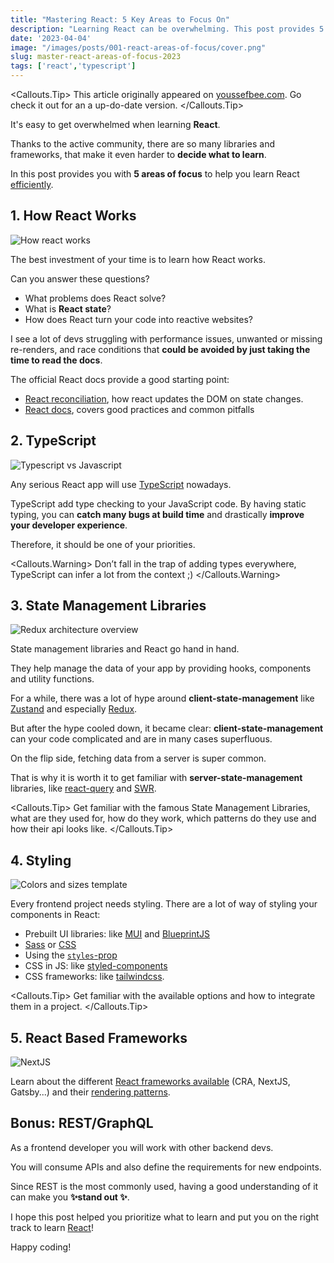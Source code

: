 ```yaml
---
title: "Mastering React: 5 Key Areas to Focus On"
description: "Learning React can be overwhelming. This post provides 5 areas of focus to help you master React!"
date: '2023-04-04'
image: "/images/posts/001-react-areas-of-focus/cover.png"
slug: master-react-areas-of-focus-2023
tags: ['react','typescript']
---
```


<Callouts.Tip>
This article originally appeared on [youssefbee.com](https://youssefbee.com). Go check it out for an a up-do-date version.
</Callouts.Tip>

It's easy to get overwhelmed when learning **React**.

Thanks to the active community, there are so many libraries and frameworks, that make it even harder to **decide what to learn**.

In this post provides you with **5 areas of focus** to help you learn React <u>efficiently</u>.

## 1. How React Works

![How react works](images/posts/001-react-areas-of-focus/react-to-html.png)

The best investment of your time is to learn how React works.

Can you answer these questions?
* What problems does React solve?
* What is **React state**?
* How does React turn your code into reactive websites?

I see a lot of devs struggling with performance issues, unwanted or missing re-renders, and race conditions that **could be avoided by just taking the time to read the docs**.

The official React docs provide a good starting point:
* [React reconciliation](https://legacy.reactjs.org/docs/reconciliation.html), how react updates the DOM on state changes.
* [React docs](https://react.dev/learn), covers good practices and common pitfalls

## 2. TypeScript
![Typescript vs Javascript](images/posts/001-react-areas-of-focus/typescript-vs-javascript.png)

Any serious React app will use [TypeScript](https://www.typescriptlang.org/) nowadays.

TypeScript add type checking to your JavaScript code. By having static typing, you can **catch many bugs at build time** and drastically **improve your developer experience**. 

Therefore, it should be one of your priorities.

<Callouts.Warning>
Don’t fall in the trap of adding types everywhere, TypeScript can infer a lot from the context ;)
</Callouts.Warning>

## 3. State Management Libraries

![Redux architecture overview](images/posts/001-react-areas-of-focus/react-state-redux.png)

State management libraries and React go hand in hand.

They help manage the data of your app by providing hooks, components and utility functions.

For a while, there was a lot of hype around **client-state-management** like [Zustand](https://docs.pmnd.rs/zustand/getting-started/introduction) and especially [Redux](https://redux.js.org/).

But after the hype cooled down, it became clear:  **client-state-management** can your code
complicated and are in many cases superfluous.

On the flip side, fetching data from a server is super common.

That is why it is worth it to get familiar with **server-state-management** libraries,
like [react-query](https://tanstack.com/query/latest/) and [SWR](https://swr.vercel.app/).

<Callouts.Tip>
Get familiar with the famous State Management Libraries, what are they used for, how do they work, which patterns do they use and how their api looks like.
</Callouts.Tip>

## 4. Styling

![Colors and sizes template](images/posts/001-react-areas-of-focus/colors-and-sizes-template.png)

Every frontend project needs styling.
There are a lot of way of styling your components in React:
* Prebuilt UI libraries: like [MUI](https://mui.com/) and [BlueprintJS](https://blueprintjs.com/)
* [Sass](https://sass-lang.com/) or [CSS](https://www.w3schools.com/css/)
* Using the [`styles`-prop](https://legacy.reactjs.org/docs/dom-elements.html#style)
* CSS in JS: like [styled-components](https://styled-components.com/)
* CSS frameworks: like [tailwindcss](https://tailwindcss.com/).


<Callouts.Tip>
Get familiar with the available options and how to integrate them in a project.
</Callouts.Tip>

## 5. React Based Frameworks

![NextJS](images/posts/001-react-areas-of-focus/nextjs.png)

Learn about the different
[React frameworks available](https://www.youtube.com/watch?v=2OTq15A5s0Y) (CRA, NextJS, Gatsby...)
and their [rendering patterns](https://www.youtube.com/watch?v=Dkx5ydvtpCA).

## Bonus: REST/GraphQL
As a frontend developer you will work with other backend devs.

You will consume APIs and also define the requirements for new endpoints.

Since REST is the most commonly used, having a good understanding of it can make you **✨stand out ✨**.

I hope this post helped you prioritize what to learn and put you on the right track to learn [React](https://react.dev/)!

Happy coding!
